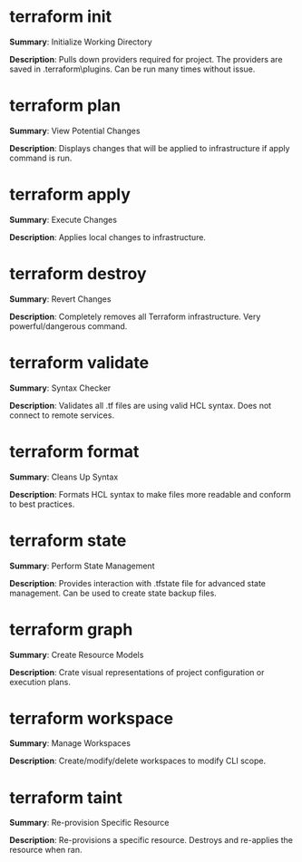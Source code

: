 # terraform init
**Summary**: Initialize Working Directory

**Description**: Pulls down providers required for project.
The providers are saved in .terraform\plugins.
Can be run many times without issue.


# terraform plan
**Summary**: View Potential Changes

**Description**: Displays changes that will be applied to infrastructure if apply command is run.


# terraform apply
**Summary**: Execute Changes

**Description**: Applies local changes to infrastructure.


# terraform destroy
**Summary**: Revert Changes

**Description**: Completely removes all Terraform infrastructure. Very powerful/dangerous command. 


# terraform validate
**Summary**: Syntax Checker

**Description**: Validates all .tf files are using valid HCL syntax. Does not connect to remote services.


# terraform format
**Summary**: Cleans Up Syntax

**Description**: Formats HCL syntax to make files more readable and conform to best practices.


# terraform state
**Summary**: Perform State Management

**Description**: Provides interaction with .tfstate file for advanced state management. Can be used to create state backup files.


# terraform graph
**Summary**: Create Resource Models

**Description**: Crate visual representations of project configuration or execution plans.


# terraform workspace
**Summary**: Manage Workspaces

**Description**: Create/modify/delete workspaces to modify CLI scope.


# terraform taint
**Summary**: Re-provision Specific Resource

**Description**: Re-provisions a specific resource. Destroys and re-applies the resource when ran.

